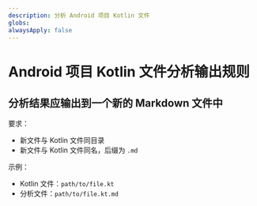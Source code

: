 ```yaml
---
description: 分析 Android 项目 Kotlin 文件
globs: 
alwaysApply: false
---
```

# Android 项目 Kotlin 文件分析输出规则

## 分析结果应输出到一个新的 Markdown 文件中

要求：

- 新文件与 Kotlin 文件同目录
- 新文件与 Kotlin 文件同名，后缀为 `.md`

示例：

- Kotlin 文件：`path/to/file.kt`
- 分析文件：`path/to/file.kt.md`
